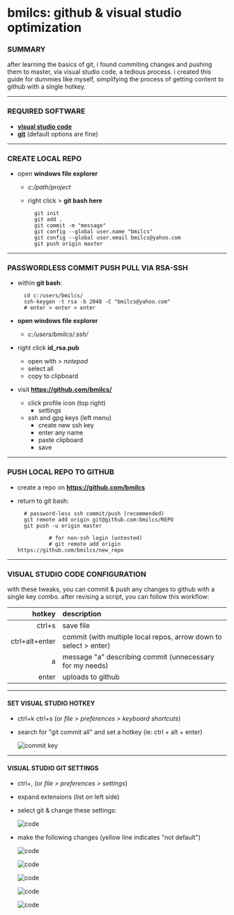 # bmilcs: github & visual studio optimization

### SUMMARY

after learning the basics of git, i found commiting changes and pushing them to master, via visual studio code, a tedious process. i created this guide for dummies like myself, simplifying the process of getting content to github with a single hotkey. 

---

### REQUIRED SOFTWARE
- [**visual studio code**](https://code.visualstudio.com/download)
- [**git**](https://git-scm.com/download/win) (default options are fine)

---

### CREATE LOCAL REPO
- open **windows file explorer** 
	- *c:/path/project*
	- right click > **git bash here**

			git init
			git add .
			git commit -m "message"
			git config --global user.name "bmilcs"
			git config --global user.email bmilcs@yahoo.com
			git push origin master

---

### PASSWORDLESS COMMIT PUSH PULL VIA RSA-SSH

- within **git bash**:

		cd c:/users/bmilcs/
		ssh-keygen -t rsa -b 2048 -C "bmilcs@yahoo.com"
		# enter > enter > enter

- **open windows file explorer**
	- *c:/users/bmilcs/.ssh/*
- right click **id_rsa.pub** 
	- open with > *notepad*
	- select all
	- copy to clipboard
- visit **https://github.com/bmilcs/**
	- click profile icon (top right)
		- settings
	- ssh and gpg keys (left menu) 
		- create new ssh key
		- enter any name
		- paste clipboard
		- save

----

### PUSH LOCAL REPO TO GITHUB
- create a repo on **https://github.com/bmilcs**
- return to git bash:

		# password-less ssh commit/push (recommended)
		git remote add origin git@github.com:bmilcs/REPO
		git push -u origin master
	
				# for non-ssh login (untested)
				# git remote add origin https://github.com/bmilcs/new_repo

----

### VISUAL STUDIO CODE CONFIGURATION

with these tweaks, you can commit & push any changes to github with a single key combo. after revising a script, you can
 follow this workflow:

hotkey | description
---:|:---
ctrl+s| save file
ctrl+alt+enter|commit (with multiple local repos, arrow down to select > enter)
a | message "a" describing commit (unnecessary for my needs)
enter|uploads to github

----

#### SET VISUAL STUDIO HOTKEY

- ctrl+k ctrl+s (or *file > preferences > keyboard shortcuts*)
- search for "git commit all" and set a hotkey (ie: ctrl + alt + enter)

	![commit key](https://i.imgur.com/yAzBook.png)

----

#### VISUAL STUDIO GIT SETTINGS

- ctrl+, (or *file > preferences > settings*)
- expand extensions (list on left side)
- select git & change these settings:

	![code](https://i.imgur.com/jdIwpuI.png)

- make the following changes (yellow line indicates "not default")

	![code](https://i.imgur.com/igUyuyW.png)

	![code](https://i.imgur.com/4V91Kdb.png)

	![code](https://i.imgur.com/KKGBp0D.png)

	![code](https://i.imgur.com/HGnXt7p.png)

	![code](https://i.imgur.com/pMVEcFg.png)
